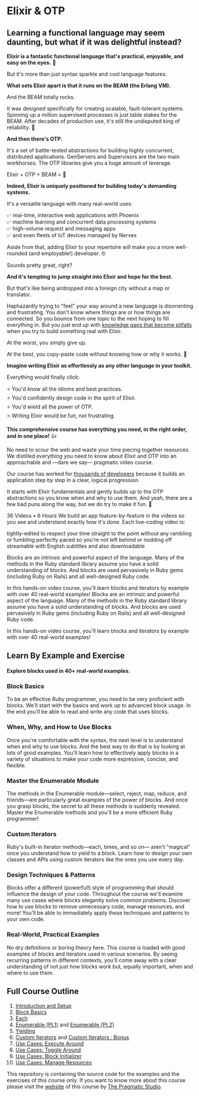 # Elixir & OTP #
## Learning a functional language may seem daunting, but what if it was delightful instead? ##
**Elixir is a fantastic functional language that's practical, enjoyable, and easy on the eyes.** 🤩

But it's more than just syntax sparkle and cool language features.

**What sets Elixir apart is that it runs on the BEAM (the Erlang VM).**

And the BEAM totally rocks.

It was designed specifically for creating scalable, fault-tolerant systems. Spinning up a million supervised processes is just table stakes for the BEAM. After decades of production use, it's still the undisputed king of reliability. 👑

**And then there's OTP.**

It's a set of battle-tested abstractions for building highly concurrent, distributed applications. GenServers and Supervisors are the two main workhorses. The OTP libraries give you a huge amount of leverage.

Elixir + OTP + BEAM = 💜

**Indeed, Elixir is uniquely positioned for building today's demanding systems.**

It's a versatile language with many real-world uses:

✅ real-time, interactive web applications with Phoenix</br>
✅ machine learning and concurrent data processing systems</br>
✅ high-volume request and messaging apps</br>
✅ and even fleets of IoT devices managed by Nerves

Aside from that, adding Elixir to your repertoire will make you a more well-rounded (and employable!) developer. 🤓

Sounds pretty great, right?

**And it's tempting to jump straight into Elixir and hope for the best.**

But that's like being airdropped into a foreign city without a map or translator.

Haphazardly trying to "feel" your way around a new language is disorienting and frustrating. You don't know where things are or how things are connected. So you bounce from one topic to the next hoping to fill everything in. But you just end up with <ins>knowledge gaps that become pitfalls</ins> when you try to build something real with Elixir.

At the worst, you simply give up.

At the best, you copy-paste code without knowing how or why it works. 🥲

**Imagine writing Elixir as effortlessly as any other language in your toolkit.**

Everything would finally click:

⭐️ You'd know all the idioms and best practices.</br>
⭐️ You'd confidently design code in the spirit of Elixir.</br>
⭐️ You'd wield all the power of OTP.</br>
⭐️ Writing Elixir would be fun, not frustrating.

**This comprehensive course has everything you need, in the right order, and in one place!** 👍

No need to scour the web and waste your time piecing together resources. We distilled everything you need to know about Elixir and OTP into an approachable and —dare we say— pragmatic video course.

Our course has worked for <ins>thousands of developers</ins> because it builds an application step by step in a clear, logical progression.

It starts with Elixir fundamentals and gently builds up to the OTP abstractions so you know when and why to use them. And yeah, there are a few bad puns along the way, but we do try to make it fun. 🤪
 







36 Videos • 6 Hours
We build an app feature-by-feature in the videos so you see and understand exactly how it's done. Each live-coding video is:

tightly-edited to respect your time
straight to the point without any rambling or fumbling
perfectly paced so you're not left behind or nodding off
streamable with English subtitles and also downloadable










Blocks are an intrinsic and powerful aspect of the language. Many of the methods in the Ruby standard library assume you have a solid understanding of blocks. And blocks are used pervasively in Ruby gems (including Ruby on Rails) and all well-designed Ruby code.

In this hands-on video course, you'll learn blocks and iterators by example with over 40 real-world examples!
Blocks are an intrinsic and powerful aspect of the language. Many of the methods in the Ruby standard library assume you have a solid understanding of blocks. And blocks are used pervasively in Ruby gems (including Ruby on Rails) and all well-designed Ruby code.

In this hands-on video course, you'll learn blocks and iterators by example with over 40 real-world examples!

## Learn By Example and Exercise ##
#### Explore blocks used in 40+ real-world examples. ####
### Block Basics ###
To be an effective Ruby programmer, you need to be very proficient with blocks. We'll start with the basics and work up to advanced block usage. In the end you'll be able to read and write any code that uses blocks.

### When, Why, and How to Use Blocks ###
Once you're comfortable with the syntax, the next level is to understand when and why to use blocks. And the best way to do that is by looking at lots of good examples. You'll learn how to effectively apply blocks in a variety of situations to make your code more expressive, concise, and flexible.

### Master the Enumerable Module ###
The methods in the Enumerable module—select, reject, map, reduce, and friends—are particularly great examples of the power of blocks. And once you grasp blocks, the secret to all these methods is suddenly revealed. Master the Enumerable methods and you'll be a more efficient Ruby programmer!

### Custom Iterators ###
Ruby's built-in iterator methods—each, times, and so on— aren't "magical" once you understand how to yield to a block. Learn how to design your own classes and APIs using custom iterators like the ones you use every day.

### Design Techniques & Patterns ###
Blocks offer a different (powerful!) style of programming that should influence the design of your code. Throughout the course we'll examine many use cases where blocks elegantly solve common problems. Discover how to use blocks to remove unnecessary code, manage resources, and more! You'll be able to immediately apply these techniques and patterns to your own code.

### Real-World, Practical Examples ###
No dry definitions or boring theory here. This course is loaded with good examples of blocks and iterators used in various scenarios. By seeing recurring patterns in different contexts, you'll come away with a clear understanding of not just how blocks work but, equally important, when and where to use them.

## Full Course Outline ##
1. [Introduction and Setup](https://github.com/mirouhh/ps_ruby_blocks/tree/main/01_Introduction_and_Setup)
2. [Block Basics](https://github.com/mirouhh/ps_ruby_blocks/tree/main/02_Block_Basics)
3. [Each](https://github.com/mirouhh/ps_ruby_blocks/tree/main/03_Each)
4. [Enumerable (Pt.1)](https://github.com/mirouhh/ps_ruby_blocks/tree/main/04_Enumerable) and [Enumerable (Pt.2)](https://github.com/mirouhh/ps_ruby_blocks/tree/main/04_Enumerable_Pt_2)
5. [Yielding](https://github.com/mirouhh/ps_ruby_blocks/tree/main/05_Yielding)
6. [Custom Iterators](https://github.com/mirouhh/ps_ruby_blocks/tree/main/06_Custom_Iterators) and [Custom Iterators : Bonus](https://github.com/mirouhh/ps_ruby_blocks/tree/main/06_Custom_Iterators_Bonus)
7. [Use Cases: Execute Around](https://github.com/mirouhh/ps_ruby_blocks/tree/main/07_Use_Cases_Execute_Around)
8. [Use Cases: Toggle Around](https://github.com/mirouhh/ps_ruby_blocks/tree/main/08_Use_Cases_Toggle_Around)
9. [Use Cases: Block Initializer](https://github.com/mirouhh/ps_ruby_blocks/tree/main/09_Use_Cases_Block_Initializer)
10. [Use Cases: Manage Resources](https://github.com/mirouhh/ps_ruby_blocks/tree/main/10_Use_Cases_Manage_Resources)

This repository is containing the source code for the examples and the exercises of this course only. If you want to know more about this course please visit the [website](https://pragmaticstudio.com/ruby-blocks) of this course by [The Pragmatic Studio](https://pragmaticstudio.com/).
